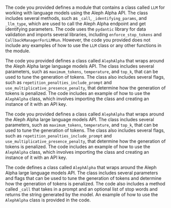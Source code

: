 The code you provided defines a module that contains a class called `LLM` for working with language models using the Aleph Alpha API. The class includes several methods, such as `_call`, `_identifying_params`, and `_llm_type`, which are used to call the Aleph Alpha endpoint and get identifying parameters. The code uses the `pydantic` library for data validation and imports several libraries, including `enforce_stop_tokens` and `CallbackManagerForLLMRun`. However, the code you provided does not include any examples of how to use the `LLM` class or any other functions in the module.

The code you provided defines a class called `AlephAlpha` that wraps around the Aleph Alpha large language models API. The class includes several parameters, such as `maximum_tokens`, `temperature`, and `top_k`, that can be used to tune the generation of tokens. The class also includes several flags, such as `repetition_penalties_include_prompt` and `use_multiplicative_presence_penalty`, that determine how the generation of tokens is penalized. The code includes an example of how to use the `AlephAlpha` class, which involves importing the class and creating an instance of it with an API key.

The code you provided defines a class called `AlephAlpha` that wraps around the Aleph Alpha large language models API. The class includes several parameters, such as `maximum_tokens`, `temperature`, and `top_k`, that can be used to tune the generation of tokens. The class also includes several flags, such as `repetition_penalties_include_prompt` and `use_multiplicative_presence_penalty`, that determine how the generation of tokens is penalized. The code includes an example of how to use the `AlephAlpha` class, which involves importing the class and creating an instance of it with an API key.

The code defines a class called `AlephAlpha` that wraps around the Aleph Alpha large language models API. The class includes several parameters and flags that can be used to tune the generation of tokens and determine how the generation of tokens is penalized. The code also includes a method called `_call` that takes in a prompt and an optional list of stop words and returns the string generated by the model. An example of how to use the `AlephAlpha` class is provided in the code.

